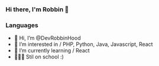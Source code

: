 ### Hi there, I'm Robbin 👋

### Languages

- 👋 Hi, I’m @DevRobbinHood
- 👀 I’m interested in / PHP, Python, Java, Javascript, React 
- 🌱 I’m currently learning / React
- 👨🏼‍💻 Stil on school :)

